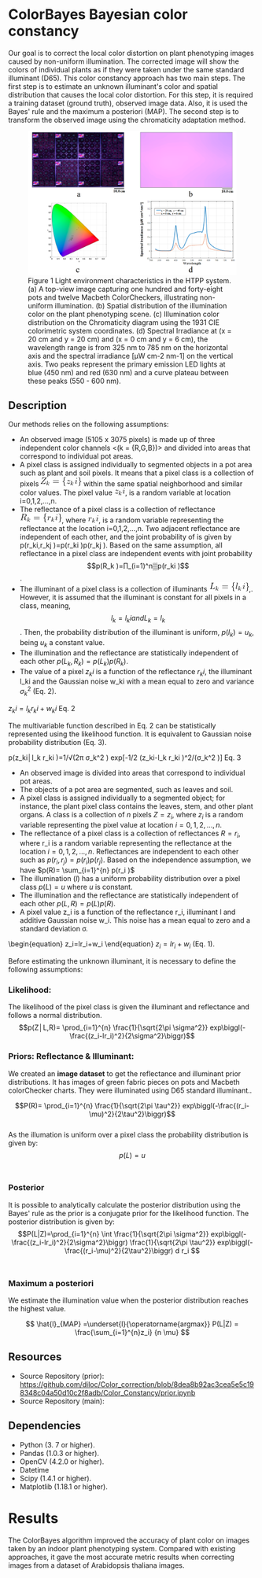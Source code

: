 # ColorBayes Bayesian color constancy


Our goal is to correct the local color distortion on plant phenotyping images caused by non-uniform illumination. The corrected image will show the colors of individual plants as if they were taken under the same standard illuminant (D65). This color constancy approach has two main steps. The first step is to estimate an unknown illuminant's color and spatial distribution that causes the local color distortion. For this step, it is required a training dataset (ground truth), observed image data. Also, it is used the Bayes' rule and the maximum a posteriori (MAP). The second step is to transform the observed image using the chromaticity adaptation method.


<figure>
  <img src="https://github.com/diloc/Color_correction/blob/main/images/Figure_2_ColorLight_distribution4.png">
  <figcaption>
  Figure 1 Light environment characteristics in the HTPP system. (a) A top-view image capturing one hundred and forty-eight pots and twelve Macbeth ColorCheckers, illustrating non-uniform illumination. (b) Spatial distribution of the illumination color on the plant phenotyping scene. (c) Illumination color distribution on the Chromaticity diagram using the 1931 CIE colorimetric system coordinates. (d) Spectral Irradiance at (x = 20 cm and y = 20 cm) and (x = 0 cm and y = 6 cm), the wavelength range is from 325 nm to 785 nm on the horizontal axis and the spectral irradiance [μW cm-2 nm-1] on the vertical axis. Two peaks represent the primary emission LED lights at blue (450 nm) and red (630 nm) and a curve plateau between these peaks (550 - 600 nm).
  </figcaption>
</figure>

## Description

Our methods relies on the following assumptions:

- An observed image (5105 x 3075 pixels) is made up of three independent color channels <(k = {R,G,B})> and divided into areas that correspond to individual pot areas.
- A pixel class is assigned individually to segmented objects in a pot area such as plant and soil pixels. It means that a pixel class is a collection of pixels ![equation](https://github.com/diloc/Color_correction/blob/main/equations/pixelClass.png) within the same spatial neighborhood and similar color values. The pixel value ![equation](https://github.com/diloc/Color_correction/blob/main/equations/pixel.png), is a random variable at location i=0,1,2,…,n.
- The reflectance of a pixel class is a collection of reflectance ![equation](https://github.com/diloc/Color_correction/blob/main/equations/reflectanceClass.png), where ![equation](https://github.com/diloc/Color_correction/blob/main/equations/reflect.png), is a random variable representing the reflectance at the location i=0,1,2,…,n. Two adjacent reflectance are independent of each other, and the joint probability of is given by p(r_ki,r_kj )=p(r_ki )p(r_kj ). Based on the same assumption, all reflectance in a pixel class are independent events with joint probability $$p(R_k )=∏_(i=1)^n▒p(r_ki )$$.
- The illuminant of a pixel class is a collection of illuminants ![equation](https://github.com/diloc/Color_correction/blob/main/equations/illumClass.png),. However, it is assumed that the illuminant is constant for all pixels in a class, meaning,  $$l_k=l_ki and L_k={l_k }$$. Then, the probability distribution of the illuminant is uniform, $p(l_k )=u_k$, being $u_k$ a constant value. 
- The illumination and the reflectance are statistically independent of each other $p(L_k,R_k )=p(L_k )p(R_k )$.
- The value of a pixel $z_ki$ is a function of the reflectance $r_ki$, the illuminant l_ki and the Gaussian noise w_ki with a mean equal to zero and variance $σ_k^2$ (Eq. 2). <br/>



$z_ki=l_k r_ki+w_ki$	Eq. 2 <br/>

The multivariable function described in Eq. 2 can be statistically represented using the likelihood function. It is equivalent to Gaussian noise probability distribution (Eq. 3). <br/>

p(z_ki│l_k r_ki )=1/√(2π σ_k^2 )  exp⁡[-1/2  (z_ki-l_k r_ki )^2/(σ_k^2 )]	 Eq. 3 <br/>

- An observed image is divided into areas that correspond to individual pot areas.
- The objects of a pot area are segmented, such as leaves and soil.
- A pixel class is assigned individually to a segmented object; for instance, the plant pixel class contains the leaves, stem, and other plant organs. A class is a collection of $n$ pixels  $Z={z_i }$, where $z_i$ is a random variable representing the pixel value at location $i=0,1,2,…,n$.
- The reflectance of a pixel class is a collection of reflectances $R={r_i }$, where r_i is a random variable representing the reflectance at the location $i=0,1,2,…,n$. Reflectances are independent to each other such as $p(r_i,r_j )=p(r_i )p(r_j )$. Based on the independence assumption, we have $p(R)= \sum_{i=1}^{n} p(r_i )$ 
- The illumination $(l)$ has a uniform probability distribution over a pixel class $p(L)=u$ where $u$ is constant. 
- The illumination and the reflectance are statistically independent of each other $p(L,R)=p(L)p(R)$.
- A pixel value z_i is a function of the reflectance r_i, illuminant l and additive Gaussian noise w_i. This noise has a mean equal to zero and a standard deviation σ. <br/>

\begin{equation}
z_i=lr_i+w_i
\end{equation}
$z_i=lr_i+w_i$  (Eq. 1).


Before estimating the unknown illuminant, it is necessary to define the following assumptions:


### Likelihood: 
The likelihood of the pixel class is given the illuminant and reflectance and follows a normal distribution. <br/>
$$p(Z│L,R)= \prod_{i=1}^{n} \frac{1}{\sqrt{2\pi \sigma^2}}  exp⁡\biggl(-\frac{(z_i-lr_i)^2}{2\sigma^2}\biggr)$$  


### Priors: Reflectance & Illuminant: 
We created an **image dataset** to get the reflectance and illuminant prior distributions. It has images of green fabric pieces on pots and Macbeth colorChecker charts. They were illuminated using D65 standard illuminant.. <br/>

$$P(R)= \prod_{i=1}^{n} \frac{1}{\sqrt{2\pi \tau^2}}  exp⁡\biggl(-\frac{(r_i-\mu)^2}{2\tau^2}\biggr)$$ <br/>
As the illumation is uniform over a pixel class the probability distribution is given by:
$$p(L)=u$$ <br/>

### Posterior
It is possible to analytically calculate the posterior distribution using the Bayes' rule as the prior is a conjugate prior for the likelihood function. The posterior distribution is given by:
$$P(L|Z)=\prod_{i=1}^{n} \int \frac{1}{\sqrt{2\pi \sigma^2}}  exp⁡\biggl(-\frac{(z_i-lr_i)^2}{2\sigma^2}\biggr) \frac{1}{\sqrt{2\pi \tau^2}}  exp⁡\biggl(-\frac{(r_i-\mu)^2}{2\tau^2}\biggr) d r_i $$ <br/>


### Maximum a posteriori 
We estimate the illumination value when the posterior distribution reaches the highest value.

$$  \hat{l}_{MAP} =\underset{l}{\operatorname{argmax}}  P(L|Z) = \frac{\sum_{i=1}^{n}z_i} {n \mu} $$

## Resources


* Source Repository (prior): https://github.com/diloc/Color_correction/blob/8dea8b92ac3cea5e5c198348c04a50d10c2f8adb/Color_Constancy/prior.ipynb
* Source Repository (main): 

## Dependencies
* Python (3. 7 or higher).
* Pandas (1.0.3 or higher).
* OpenCV (4.2.0 or higher).
* Datetime
* Scipy (1.4.1 or higher).
* Matplotlib (1.18.1 or higher).



# Results
The ColorBayes algorithm improved the accuracy of plant color on images taken by an indoor plant phenotyping system. Compared with existing approaches, it gave the most accurate metric results when correcting images from a dataset of Arabidopsis thaliana images.




